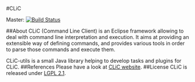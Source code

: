 #CLiC

Master: [![Build Status](https://travis-ci.org/worldline/clic-utils.png)](https://travis-ci.org/worldline/clic-utils)
 
##About
CLiC (Command Line Client) is an Eclipse framework allowing to deal with command line interpretation and execution. It aims at providing an extensible way of defining commands, and provides various tools in order to parse those commands and execute them.

CLiC-utils is a small Java library helping to develop tasks and plugins for CLiC.
##References
Please have a look at [CLiC website](http://awltech.github.io/clic/index.html).
##License
CLiC is released under [LGPL 2.1](http://www.gnu.org/licenses/lgpl-2.1.txt).
